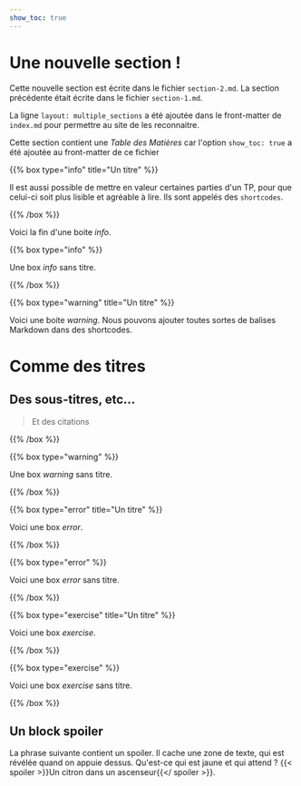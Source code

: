```yaml
---
show_toc: true
---
```


# Une nouvelle section !

Cette nouvelle section est écrite dans le fichier `section-2.md`.
La section précédente était écrite dans le fichier `section-1.md`.

La ligne `layout: multiple_sections` a été ajoutée dans le front-matter de `index.md`
pour permettre au site de les reconnaitre.

Cette section contient une *Table des Matières* car l'option `show_toc: true`
a été ajoutée au front-matter de ce fichier

{{% box type="info" title="Un titre" %}}

Il est aussi possible de mettre en valeur certaines parties d'un
TP, pour que celui-ci soit plus lisible et agréable à lire. 
Ils sont appelés des `shortcodes`. 

{{% /box %}}

Voici la fin d'une boite _info_.

{{% box type="info" %}}

Une box _info_ sans titre.

{{% /box %}}


{{% box type="warning" title="Un titre" %}}

Voici une boite _warning_.
Nous pouvons ajouter toutes sortes de balises Markdown dans des shortcodes.
# Comme des titres
## Des sous-titres, etc...
> Et des citations

{{% /box %}}

{{% box type="warning" %}}

Une box _warning_ sans titre.

{{% /box %}}


{{% box type="error" title="Un titre" %}}

Voici une box _error_.

{{% /box %}}

{{% box type="error" %}}

Voici une box _error_ sans titre.

{{% /box %}}

{{% box type="exercise" title="Un titre" %}}

Voici une box _exercise_.

{{% /box %}}

{{% box type="exercise" %}}

Voici une box _exercise_ sans titre.

{{% /box %}}

## Un block spoiler

La phrase suivante contient un spoiler. Il cache une zone de texte, qui est
révélée quand on appuie dessus.
Qu'est-ce qui est jaune et qui attend ? {{< spoiler >}}Un citron
dans un ascenseur{{</ spoiler >}}.
